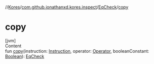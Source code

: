 //[Kores](../../index.md)/[com.github.jonathanxd.kores.inspect](../index.md)/[EqCheck](index.md)/[copy](copy.md)



# copy  
[jvm]  
Content  
fun [copy](copy.md)(instruction: [Instruction](../../com.github.jonathanxd.kores/-instruction/index.md), operator: [Operator](../../com.github.jonathanxd.kores.operator/-operator/index.md), booleanConstant: [Boolean](https://kotlinlang.org/api/latest/jvm/stdlib/kotlin/-boolean/index.html)): [EqCheck](index.md)  



